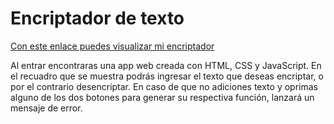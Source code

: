 # Encriptador de texto

<a href="https://inhurricane.github.io/legendary-text-encriptor/">Con este enlace puedes visualizar mi encriptador</a>

Al entrar encontraras una app web creada con HTML, CSS y JavaScript. En el recuadro que se muestra podrás ingresar el texto que deseas encriptar, o por el contrario desencriptar.
En caso de que no adiciones texto y oprimas alguno de los dos botones para generar su respectiva función, lanzará un mensaje de error.
